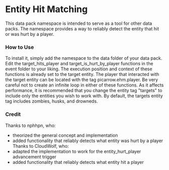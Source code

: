 # Entity Hit Matching
This data pack namespace is intended to serve as a tool for other data packs.
The namespace provides a way to reliably detect the entity that hit or was hurt by a player.

### How to Use
To install it, simply add the namespace to the data folder of your data pack.
Edit the target_hits_player and target_is_hurt_by_player functions in the event folder to your liking.
The execution position and context of these functions is already set to the target entity.
The player that interacted with the target entity can be located with the tag picarrow.ehm.player.
Be very careful not to create an infinite loop in either of these functions.
As it affects performance, it is recommended that you change the entity tag "targets" to include only the entities you wish to work with.
By default, the targets entity tag includes zombies, husks, and drowneds.

### Credit
Thanks to nphhpn, who:
 - theorized the general concept and implementation
 - added functionality that reliably detects what entity was hurt by a player
Thanks to CloudWolf, who:
 - adapted the implementation to work for the entity_hurt_player advancement trigger
 - added functionality that reliably detects what entity hit a player
